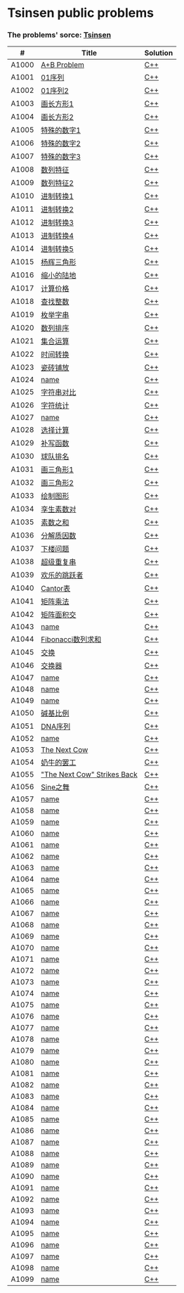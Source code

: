 # Tsinsen public problems

### The problems' sorce: [Tsinsen](http://www.tsinsen.com/ProblemArchive.page)

| # | Title | Solution |
|---| ----- | -------- |
|A1000|[A+B Problem](http://www.tsinsen.com/A1000) | [C++](./cpp/A1000/main.cpp)|
|A1001|[01序列](http://www.tsinsen.com/A1001) | [C++](./cpp/A1001/main.cpp)|
|A1002|[01序列2](http://www.tsinsen.com/A1002) | [C++](./cpp/A1002/main.cpp)|
|A1003|[画长方形1](http://www.tsinsen.com/A1003) | [C++](./cpp/A1003/main.cpp)|
|A1004|[画长方形2](http://www.tsinsen.com/A1004) | [C++](./cpp/A1004/main.cpp)|
|A1005|[特殊的数字1](http://www.tsinsen.com/A1005) | [C++](./cpp/A1005/main.cpp)|
|A1006|[特殊的数字2](http://www.tsinsen.com/A1006) | [C++](./cpp/A1006/main.cpp)|
|A1007|[特殊的数字3](http://www.tsinsen.com/A1007) | [C++](./cpp/A1007/main.cpp)|
|A1008|[数列特征](http://www.tsinsen.com/A1008) | [C++](./cpp/A1008/main.cpp)|
|A1009|[数列特征2](http://www.tsinsen.com/A1009) | [C++](./cpp/A1009/main.cpp)|
|A1010|[进制转换1](http://www.tsinsen.com/A1010) | [C++](./cpp/A1010/main.cpp)|
|A1011|[进制转换2](http://www.tsinsen.com/A1011) | [C++](./cpp/A1011/main.cpp)|
|A1012|[进制转换3](http://www.tsinsen.com/A1012) | [C++](./cpp/A1012/main.cpp)|
|A1013|[进制转换4](http://www.tsinsen.com/A1013) | [C++](./cpp/A1013/main.cpp)|
|A1014|[进制转换5](http://www.tsinsen.com/A1014) | [C++](./cpp/A1014/main.cpp)|
|A1015|[杨辉三角形](http://www.tsinsen.com/A1015) | [C++](./cpp/A1015/main.cpp)|
|A1016|[缩小的陆地](http://www.tsinsen.com/A1016) | [C++](./cpp/A1016/main.cpp)|
|A1017|[计算价格](http://www.tsinsen.com/A1017) | [C++](./cpp/A1017/main.cpp)|
|A1018|[查找整数](http://www.tsinsen.com/A1018) | [C++](./cpp/A1018/main.cpp)|
|A1019|[枚举字串](http://www.tsinsen.com/A1019) | [C++](./cpp/A1019/main.cpp)|
|A1020|[数列排序](http://www.tsinsen.com/A1020) | [C++](./cpp/A1020/main.cpp)|
|A1021|[集合运算](http://www.tsinsen.com/A1021) | [C++](./cpp/A1021/main.cpp)|
|A1022|[时间转换](http://www.tsinsen.com/A1022) | [C++](./cpp/A1022/main.cpp)|
|A1023|[瓷砖铺放](http://www.tsinsen.com/A1023) | [C++](./cpp/A1023/main.cpp)|
|A1024|[name](http://www.tsinsen.com/A1024) | [C++](./cpp/A1024/main.cpp)|
|A1025|[字符串对比](http://www.tsinsen.com/A1025) | [C++](./cpp/A1025/main.cpp)|
|A1026|[字符统计](http://www.tsinsen.com/A1026) | [C++](./cpp/A1026/main.cpp)|
|A1027|[name](http://www.tsinsen.com/A1027) | [C++](./cpp/A1027/main.cpp)|
|A1028|[选择计算](http://www.tsinsen.com/A1028) | [C++](./cpp/A1028/main.cpp)|
|A1029|[补写函数](http://www.tsinsen.com/A1029) | [C++](./cpp/A1029/main.cpp)|
|A1030|[球队排名](http://www.tsinsen.com/A1030) | [C++](./cpp/A1030/main.cpp)|
|A1031|[画三角形1](http://www.tsinsen.com/A1031) | [C++](./cpp/A1031/main.cpp)|
|A1032|[画三角形2](http://www.tsinsen.com/A1032) | [C++](./cpp/A1032/main.cpp)|
|A1033|[绘制图形](http://www.tsinsen.com/A1033) | [C++](./cpp/A1033/main.cpp)|
|A1034|[孪生素数对](http://www.tsinsen.com/A1034) | [C++](./cpp/A1034/main.cpp)|
|A1035|[素数之和](http://www.tsinsen.com/A1035) | [C++](./cpp/A1035/main.cpp)|
|A1036|[分解质因数](http://www.tsinsen.com/A1036) | [C++](./cpp/A1036/main.cpp)|
|A1037|[下楼问题](http://www.tsinsen.com/A1037) | [C++](./cpp/A1037/main.cpp)|
|A1038|[超级重复串](http://www.tsinsen.com/A1038) | [C++](./cpp/A1038/main.cpp)|
|A1039|[欢乐的跳跃者](http://www.tsinsen.com/A1039) | [C++](./cpp/A1039/main.cpp)|
|A1040|[Cantor表](http://www.tsinsen.com/A1040) | [C++](./cpp/A1040/main.cpp)|
|A1041|[矩阵乘法](http://www.tsinsen.com/A1041) | [C++](./cpp/A1041/main.cpp)|
|A1042|[矩阵面积交](http://www.tsinsen.com/A1042) | [C++](./cpp/A1042/main.cpp)|
|A1043|[name](http://www.tsinsen.com/A1043) | [C++](./cpp/A1043/main.cpp)|
|A1044|[Fibonacci数列求和](http://www.tsinsen.com/A1044) | [C++](./cpp/A1044/main.cpp)|
|A1045|[交换](http://www.tsinsen.com/A1045) | [C++](./cpp/A1045/main.cpp)|
|A1046|[交换器](http://www.tsinsen.com/A1046) | [C++](./cpp/A1046/main.cpp)|
|A1047|[name](http://www.tsinsen.com/A1047) | [C++](./cpp/A1047/main.cpp)|
|A1048|[name](http://www.tsinsen.com/A1048) | [C++](./cpp/A1048/main.cpp)|
|A1049|[name](http://www.tsinsen.com/A1049) | [C++](./cpp/A1049/main.cpp)|
|A1050|[碱基比例](http://www.tsinsen.com/A1050) | [C++](./cpp/A1050/main.cpp)|
|A1051|[DNA序列](http://www.tsinsen.com/A1051) | [C++](./cpp/A1051/main.cpp)|
|A1052|[name](http://www.tsinsen.com/A1052) | [C++](./cpp/A1052/main.cpp)|
|A1053|[The Next Cow](http://www.tsinsen.com/A1053) | [C++](./cpp/A1053/main.cpp)|
|A1054|[奶牛的罢工](http://www.tsinsen.com/A1054) | [C++](./cpp/A1054/main.cpp)|
|A1055|["The Next Cow" Strikes Back](http://www.tsinsen.com/A1055) | [C++](./cpp/A1055/main.cpp)|
|A1056|[Sine之舞](http://www.tsinsen.com/A1056) | [C++](./cpp/A1056/main.cpp)|
|A1057|[name](http://www.tsinsen.com/A1057) | [C++](./cpp/A1057/main.cpp)|
|A1058|[name](http://www.tsinsen.com/A1058) | [C++](./cpp/A1058/main.cpp)|
|A1059|[name](http://www.tsinsen.com/A1059) | [C++](./cpp/A1059/main.cpp)|
|A1060|[name](http://www.tsinsen.com/A1060) | [C++](./cpp/A1060/main.cpp)|
|A1061|[name](http://www.tsinsen.com/A1061) | [C++](./cpp/A1061/main.cpp)|
|A1062|[name](http://www.tsinsen.com/A1062) | [C++](./cpp/A1062/main.cpp)|
|A1063|[name](http://www.tsinsen.com/A1063) | [C++](./cpp/A1063/main.cpp)|
|A1064|[name](http://www.tsinsen.com/A1064) | [C++](./cpp/A1064/main.cpp)|
|A1065|[name](http://www.tsinsen.com/A1065) | [C++](./cpp/A1065/main.cpp)|
|A1066|[name](http://www.tsinsen.com/A1066) | [C++](./cpp/A1066/main.cpp)|
|A1067|[name](http://www.tsinsen.com/A1067) | [C++](./cpp/A1067/main.cpp)|
|A1068|[name](http://www.tsinsen.com/A1068) | [C++](./cpp/A1068/main.cpp)|
|A1069|[name](http://www.tsinsen.com/A1069) | [C++](./cpp/A1069/main.cpp)|
|A1070|[name](http://www.tsinsen.com/A1070) | [C++](./cpp/A1070/main.cpp)|
|A1071|[name](http://www.tsinsen.com/A1071) | [C++](./cpp/A1071/main.cpp)|
|A1072|[name](http://www.tsinsen.com/A1072) | [C++](./cpp/A1072/main.cpp)|
|A1073|[name](http://www.tsinsen.com/A1073) | [C++](./cpp/A1073/main.cpp)|
|A1074|[name](http://www.tsinsen.com/A1074) | [C++](./cpp/A1074/main.cpp)|
|A1075|[name](http://www.tsinsen.com/A1075) | [C++](./cpp/A1075/main.cpp)|
|A1076|[name](http://www.tsinsen.com/A1076) | [C++](./cpp/A1076/main.cpp)|
|A1077|[name](http://www.tsinsen.com/A1077) | [C++](./cpp/A1077/main.cpp)|
|A1078|[name](http://www.tsinsen.com/A1078) | [C++](./cpp/A1078/main.cpp)|
|A1079|[name](http://www.tsinsen.com/A1079) | [C++](./cpp/A1079/main.cpp)|
|A1080|[name](http://www.tsinsen.com/A1080) | [C++](./cpp/A1080/main.cpp)|
|A1081|[name](http://www.tsinsen.com/A1081) | [C++](./cpp/A1081/main.cpp)|
|A1082|[name](http://www.tsinsen.com/A1082) | [C++](./cpp/A1082/main.cpp)|
|A1083|[name](http://www.tsinsen.com/A1083) | [C++](./cpp/A1083/main.cpp)|
|A1084|[name](http://www.tsinsen.com/A1084) | [C++](./cpp/A1084/main.cpp)|
|A1085|[name](http://www.tsinsen.com/A1085) | [C++](./cpp/A1085/main.cpp)|
|A1086|[name](http://www.tsinsen.com/A1086) | [C++](./cpp/A1086/main.cpp)|
|A1087|[name](http://www.tsinsen.com/A1087) | [C++](./cpp/A1087/main.cpp)|
|A1088|[name](http://www.tsinsen.com/A1088) | [C++](./cpp/A1088/main.cpp)|
|A1089|[name](http://www.tsinsen.com/A1089) | [C++](./cpp/A1089/main.cpp)|
|A1090|[name](http://www.tsinsen.com/A1090) | [C++](./cpp/A1090/main.cpp)|
|A1091|[name](http://www.tsinsen.com/A1091) | [C++](./cpp/A1091/main.cpp)|
|A1092|[name](http://www.tsinsen.com/A1092) | [C++](./cpp/A1092/main.cpp)|
|A1093|[name](http://www.tsinsen.com/A1093) | [C++](./cpp/A1093/main.cpp)|
|A1094|[name](http://www.tsinsen.com/A1094) | [C++](./cpp/A1094/main.cpp)|
|A1095|[name](http://www.tsinsen.com/A1095) | [C++](./cpp/A1095/main.cpp)|
|A1096|[name](http://www.tsinsen.com/A1096) | [C++](./cpp/A1096/main.cpp)|
|A1097|[name](http://www.tsinsen.com/A1097) | [C++](./cpp/A1097/main.cpp)|
|A1098|[name](http://www.tsinsen.com/A1098) | [C++](./cpp/A1098/main.cpp)|
|A1099|[name](http://www.tsinsen.com/A1099) | [C++](./cpp/A1099/main.cpp)|
